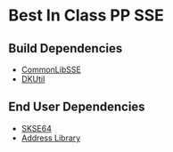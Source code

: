 # Best In Class PP SSE

## Build Dependencies
* [CommonLibSSE](https://github.com/Ryan-rsm-McKenzie/CommonLibSSE)
* [DKUtil](https://github.com/gottyduke/DKUtil)

## End User Dependencies
* [SKSE64](https://skse.silverlock.org/)
* [Address Library](https://www.nexusmods.com/skyrimspecialedition/mods/32444)  